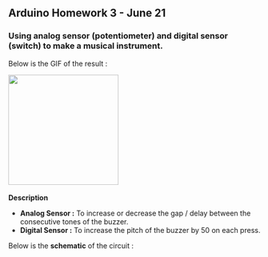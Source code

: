 ## Arduino Homework 3 - June 21

### Using analog sensor (potentiometer) and digital sensor (switch) to make a musical instrument.

Below is the GIF of the result :

<img src="https://github.com/ronit-singh/Intro_to_IM/blob/main/June%2021/musictone.jpg" height="220"> &emsp;&emsp;&emsp; 

**Description**

- **Analog Sensor :** To increase or decrease the gap / delay between the consecutive tones of the buzzer.
- **Digital Sensor :** To increase the pitch of the buzzer by 50 on each press.

Below is the **schematic** of the circuit :



